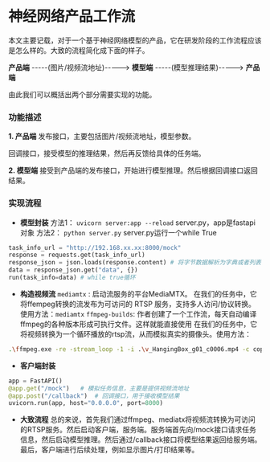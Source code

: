 # 神经网络产品工作流

本文主要记载，对于一个基于神经网络模型的产品，它在研发阶段的工作流程应该是怎么样的。大致的流程简化成下面的样子。

__产品端__ -----(图片/视频流地址)-----> __模型端__ -----(模型推理结果)-----> __产品端__

由此我们可以概括出两个部分需要实现的功能。

### 功能描述
__1. 产品端__
发布接口，主要包括图片/视频流地址，模型参数。

回调接口，接受模型的推理结果，然后再反馈给具体的任务端。

__2. 模型端__
接受到产品端的发布接口，开始进行模型推理。然后根据回调接口返回结果。

### 实现流程
- __模型封装__
方法1： `uvicorn server:app --reload`
server.py，app是fastapi对象
方法2： `python server.py`
server.py运行一个while True
```python
task_info_url = "http://192.168.xx.xx:8000/mock"
response = requests.get(task_info_url)
response_json = json.loads(response.content) # 将字节数据解析为字典或者列表
data = response_json.get("data", {})
run(task_info=data) # while true循环
```

- __构造视频流__
`mediamtx` : 启动流服务的平台MediaMTX。
在我们的任务中，它将ffempeg转换的流发布为可访问的 RTSP 服务，支持多人访问/协议转换。使用方法：`mediamtx`
`ffmpeg-builds`: 作者创建了一个工作流，每天自动编译ffmpeg的各种版本形成可执行文件。这样就能直接使用
在我们的任务中，它将视频转换为一个循环播放的rtsp流，从而模拟真实的摄像头。使用方法：
```bash
.\ffmpeg.exe -re -stream_loop -1 -i .\v_HangingBox_g01_c0006.mp4 -c copy -f rtsp rtsp://127.0.0.1:8554/stream
```


- __客户端封装__
```python
app = FastAPI()
@app.get("/mock")   # 模拟任务信息，主要是提供视频流地址
@app.post("/callback")  # 回调接口，用于接收模型结果
uvicorn.run(app, host="0.0.0.0", port=8000)
```


- __大致流程__
总的来说，首先我们通过ffmpeg、mediatx将视频流转换为可访问的RTSP服务。然后启动客户端，服务端。服务端首先向/mock接口请求任务信息，然后启动模型推理。然后通过/callback接口将模型结果返回给服务端。最后，客户端进行后续处理，例如显示图片/打印结果等。
